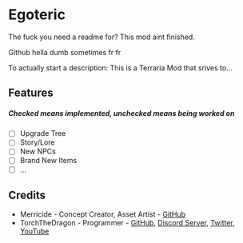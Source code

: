 # Egoteric
The fuck you need a readme for? This mod aint finished.

Github hella dumb sometimes fr fr


To actually start a description:
This is a Terraria Mod that srives to...
## Features
##### Checked means implemented, unchecked means being worked on
 - [ ] Upgrade Tree
 - [ ] Story/Lore
 - [ ] New NPCs
 - [ ] Brand New Items
 - [ ] ...

## Credits
- Merricide - Concept Creator, Asset Artist - [GitHub](https://github.com/Merricide)
- TorchTheDragon - Programmer - [GitHub](https://github.com/TorchTheDragon), [Discord Server](https://discord.gg/XBFqJk7Vtp), [Twitter](https://twitter.com/TorchTheDwagon), [YouTube](https://www.youtube.com/@TorchTheDragon)

